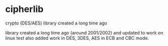 # cipherlib
crypto (DES/AES) library created a long time ago 

library created a long time ago (around 2001/2002) and updated to work on linux
test also added
work in DES, 3DES, AES in ECB and CBC mode.
